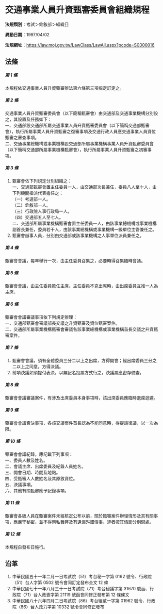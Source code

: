 # 交通事業人員升資甄審委員會組織規程




**法規類別**：考試＞銓敘部＞組織目       

**異動日期**：1997/04/02  

**法規網址**：https://law.moj.gov.tw/LawClass/LawAll.aspx?pcode=S0000016



## 法條
##### 第 1 條
本規程依交通事業人員升資甄審辦法第六條第三項規定訂定之。

##### 第 2 條
交通事業人員升資甄審委員會（以下簡稱甄審會）由交通部及交通事業機構分別設之，其設置及任務如下：  
一、交通部設交通部所屬交通事業人員升資甄審委員會（以下簡稱交通部甄審會），執行所屬事業人員升資甄審之復審事項及交通行政人員應交通事業人員資位甄審之審查事項。  
二、交通事業總機構或事業機構設交通部所屬事業機構事業人員升資甄審委員會（以下簡稱交通部所屬事業機構甄審會），執行所屬事業人員升資甄審之初審事項。

##### 第 3 條
1. 甄審會依下列規定分別組織之：  
一、交通部甄審會置主任委員一人，由交通部次長兼任，委員八人至十人，由下列機關指派代表擔任之：  
（一）考選部一人。  
（二）銓敘部一人。  
（三）行政院人事行政局一人。  
（四）交通部五人至七人。  
二、交通部所屬事業機構甄審會置主任委員一人，由該事業總機構或事業機構副首長兼任，委員若干人，由該事業總機構或事業機構一級單位主管兼任之。
1. 甄審會辦事人員，分別由交通部或該事業機構之人事單位派員兼任之。

##### 第 4 條
甄審會會議，每年舉行一次，由主任委員召集之，必要時得召集臨時會議。

##### 第 5 條
甄審會會議，由主任委員擔任主席，主任委員不克出席時，由出席委員互推一人為主席。

##### 第 6 條
甄審會會議審議事項依下列規定辦理：  
一、交通部甄審會審議部長交議之升資甄審及資位甄審案件。  
二、交通部所屬事業機構甄審會審議各該事業總機構或事業機構首長交議之升資甄審案件。

##### 第 7 條
1. 甄審會會議，須有全體委員三分二以上之出席，方得開會；經出席委員三分之二以上之同意，方得決議。
1. 前項決議如須提付表決，以無記名投票方式行之，決議票應密存備查。

##### 第 8 條
甄審會會議審議案件，有涉及出席委員本身事項時，該出席委員應臨時退席迴避。

##### 第 9 條
甄審會會議否決事項，各該交議案件首長認為不能同意時，得提請復議，以一次為限。

##### 第 10 條
甄審會會議紀錄，應記載下列事項：  
一、委員人數及姓名。  
二、會議主席、出席委員及紀錄人員姓名。  
三、開會日期、時間及地點。  
四、受甄審人人數姓名及其原敘資位。  
五、決議事項。  
六、其他有關甄審應予記錄事項。

##### 第 11 條
甄審會各級人員在甄審案件未經核定公布以前，關於甄審案件辦理情形及其有關事項，應嚴守秘密，並不得徇私舞弊及有遺漏舛錯情事，違者按其情節分別懲處。

##### 第 12 條
本規程自發布日施行。

## 沿革
1. 中華民國五十一年二月一日考試院（51）考台秘一字第 0162 號令、行政院（51）台人字第 0502 號令會同訂定發布全文 12 條
1. 中華民國七十一年八月三十一日考試院（71）考台秘議字第 31670  號函、行政院（71）台人政壹字第 21119  號函會同修正發布第 12 條條文
1. 中華民國八十六年四月二日考試院（86）考台組貳一字第 01962  號令、行政院（86）台人政力字第 10332  號令會同修正發布
